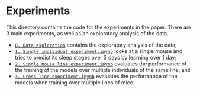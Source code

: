 # Experiments

This directory contains the code for the experiments in the paper. There are 3 main experiments, as well as an
exploratory analysis of the data.

- [`0. Data exploration`](0.%20Data%20exploration.ipynb) contains the exploratory analysis of the data;
- [`1. Single individual experiment.ipynb`](1.%20Single%20individual%20experiment.ipynb) looks at a single mouse and
  tries to predict its sleep stages over 3 days by learning over 1 day;
- [`2. Single mouse line experiment.ipynb`](2.%20Single%20mouse%20line%20experiment.ipynb) evaluates the performance of
  the training of the models over multiple individuals of the same line; and
- [`3. Cross-line experiment.ipynb`](3.%20Cross-line%20experiment.ipynb) evaluates the performance of the models when
  training over multiple lines of mice.
